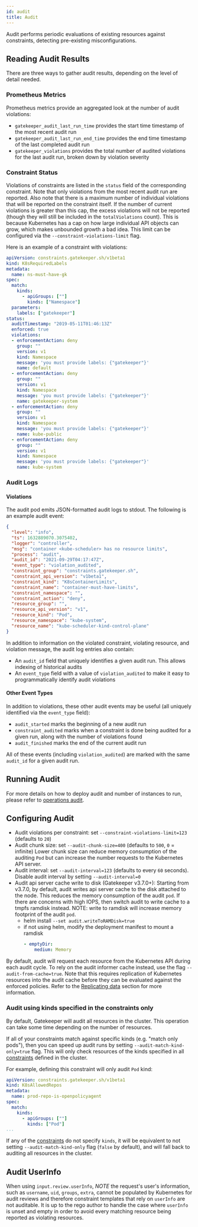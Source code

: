 ```yaml
---
id: audit
title: Audit
---
```


Audit performs periodic evaluations of existing resources against constraints, detecting pre-existing misconfigurations.

## Reading Audit Results

There are three ways to gather audit results, depending on the level of detail needed.

### Prometheus Metrics

Prometheus metrics provide an aggregated look at the number of audit violations:

* `gatekeeper_audit_last_run_time` provides the start time timestamp of the most recent audit run
* `gatekeeper_audit_last_run_end_time` provides the end time timestamp of the last completed audit run
* `gatekeeper_violations` provides the total number of audited violations for the last audit run, broken down by violation severity

### Constraint Status

Violations of constraints are listed in the `status` field of the corresponding constraint.
Note that only violations from the most recent audit run are reported. Also note that there
is a maximum number of individual violations that will be reported on the constraint
itself. If the number of current violations is greater than this cap, the excess violations
will not be reported (though they will still be included in the `totalViolations` count).
This is because Kubernetes has a cap on how large individual API objects can grow, which makes
unbounded growth a bad idea. This limit can be configured via the `--constraint-violations-limit` flag.

Here is an example of a constraint with violations:

```yaml
apiVersion: constraints.gatekeeper.sh/v1beta1
kind: K8sRequiredLabels
metadata:
  name: ns-must-have-gk
spec:
  match:
    kinds:
      - apiGroups: [""]
        kinds: ["Namespace"]
  parameters:
    labels: ["gatekeeper"]
status:
  auditTimestamp: "2019-05-11T01:46:13Z"
  enforced: true
  violations:
  - enforcementAction: deny
    group: ""
    version: v1
    kind: Namespace
    message: 'you must provide labels: {"gatekeeper"}'
    name: default
  - enforcementAction: deny
    group: ""
    version: v1
    kind: Namespace
    message: 'you must provide labels: {"gatekeeper"}'
    name: gatekeeper-system
  - enforcementAction: deny
    group: ""
    version: v1
    kind: Namespace
    message: 'you must provide labels: {"gatekeeper"}'
    name: kube-public
  - enforcementAction: deny
    group: ""
    version: v1
    kind: Namespace
    message: 'you must provide labels: {"gatekeeper"}'
    name: kube-system
```

### Audit Logs

#### Violations

The audit pod emits JSON-formatted audit logs to stdout. The following is an example audit event:

```json
{
  "level": "info",
  "ts": 1632889070.3075402,
  "logger": "controller",
  "msg": "container <kube-scheduler> has no resource limits",
  "process": "audit",
  "audit_id": "2021-09-29T04:17:47Z",
  "event_type": "violation_audited",
  "constraint_group": "constraints.gatekeeper.sh",
  "constraint_api_version": "v1beta1",
  "constraint_kind": "K8sContainerLimits",
  "constraint_name": "container-must-have-limits",
  "constraint_namespace": "",
  "constraint_action": "deny",
  "resource_group": "",
  "resource_api_version": "v1",
  "resource_kind": "Pod",
  "resource_namespace": "kube-system",
  "resource_name": "kube-scheduler-kind-control-plane"
}
```

In addition to information on the violated constraint, violating resource, and violation message, the
audit log entries also contain:

* An `audit_id` field that uniquely identifies a given audit run. This allows indexing of historical audits
* An `event_type` field with a value of `violation_audited` to make it easy to programmatically identify audit violations

#### Other Event Types

In addition to violations, these other audit events may be useful (all uniquely identified via the `event_type` field):

* `audit_started` marks the beginning of a new audit run
* `constraint_audited` marks when a constraint is done being audited for a given run, along with the number of violations found
* `audit_finished` marks the end of the current audit run

All of these events (including `violation_audited`) are marked 
with the same `audit_id` for a given audit run.

## Running Audit
For more details on how to deploy audit and 
number of instances to run, please refer to [operations audit](operations.md#audit). 

## Configuring Audit

- Audit violations per constraint: set `--constraint-violations-limit=123` (defaults to `20`)
- Audit chunk size: set `--audit-chunk-size=400` (defaults to `500`, `0` = infinite) Lower chunk size can reduce memory consumption of the auditing `Pod` but can increase the number requests to the Kubernetes API server.
- Audit interval: set `--audit-interval=123` (defaults to every `60` seconds). Disable audit interval by setting `--audit-interval=0`
- Audit api server cache write to disk (Gatekeeper v3.7.0+): Starting from v3.7.0, by default, audit writes api server cache to the disk attached to the node. This reduces the memory consumption of the audit `pod`. If there are concerns with high IOPS, then switch audit to write cache to a tmpfs ramdisk instead. NOTE: write to ramdisk will increase memory footprint of the audit `pod`.  
  - helm install `--set audit.writeToRAMDisk=true` 
  - if not using helm, modify the deployment manifest to mount a ramdisk
    ```yaml
    - emptyDir:
        medium: Memory
    ```

By default, audit will request each resource from the Kubernetes API during each audit cycle. To rely on the audit informer cache instead, use the flag `--audit-from-cache=true`. Note that this requires replication of Kubernetes resources into the audit cache before they can be evaluated against the enforced policies. Refer to the [Replicating data](sync.md) section for more information.

### Audit using kinds specified in the constraints only

By default, Gatekeeper will audit all resources in the cluster. This operation can take some time depending on the number of resources.

If all of your constraints match against specific kinds (e.g. "match only pods"), then you can speed up audit runs by setting `--audit-match-kind-only=true` flag. This will only check resources of the kinds specified in all [constraints](howto.md#constraints) defined in the cluster.

For example, defining this constraint will only audit `Pod` kind:

```yaml
apiVersion: constraints.gatekeeper.sh/v1beta1
kind: K8sAllowedRepos
metadata:
  name: prod-repo-is-openpolicyagent
spec:
  match:
    kinds:
      - apiGroups: [""]
        kinds: ["Pod"]
...
```

If any of the [constraints](howto.md#constraints) do not specify `kinds`, it will be equivalent to not setting `--audit-match-kind-only` flag (`false` by default), and will fall back to auditing all resources in the cluster.

## Audit UserInfo

When using `input.review.userInfo`, *NOTE* the request's user's information, such as `username`, `uid`, `groups`, `extra`, cannot be populated by Kubernetes for audit reviews and therefore constraint templates that rely on `userInfo` are not auditable. It is up to the rego author to handle the case where `userInfo` is unset and empty in order to avoid every matching resource being reported as violating resources. 

